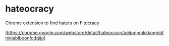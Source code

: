 hateocracy
==========

Chrome extension to find haters on Fitocracy 

[https://chrome.google.com/webstore/detail/hateocracy/aelpmpmkkkmgnhfmkiablboonfcdgijg]
